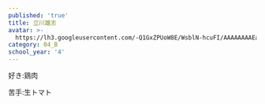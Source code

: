 ```yaml
---
published: 'true'
title: 立川雄志
avatar: >-
  https://lh3.googleusercontent.com/-Q1GxZPUoW8E/WsblN-hcuFI/AAAAAAAAEa4/NZM48awTHakPXJwLDIJtycq7bYfg4bGyACE0YBhgL/s400-p/DSC06583.jpg
category: 04_B
school_year: '4'
---
```

好き:鶏肉

苦手:生トマト
